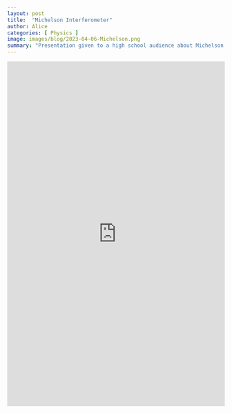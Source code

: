 ```yaml
---
layout: post
title:  "Michelson Interferometer"
author: Alice
categories: [ Physics ]
image: images/blog/2023-04-06-Michelson.png
summary: "Presentation given to a high school audience about Michelson interferometers. Discussion and problems includes basic concepts in waves, interference, interferometer geometry, and its experimental significance leading to the discovery of special relativity."
---
```


<embed src="https://drive.google.com/file/d/1mHXAa2FFwaq00pF2NqSTl1LzjiWfdbvy/preview" width="100%" height ="800"/>